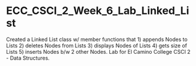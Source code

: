# ECC_CSCI_2_Week_6_Lab_Linked_List
Created a Linked List class w/ member functions that 1) appends Nodes to Lists 2) deletes Nodes from Lists 3) displays Nodes of Lists 4) gets size of Lists 5) inserts Nodes b/w 2 other Nodes. Lab for El Camino College CSCI 2 - Data Structures.
